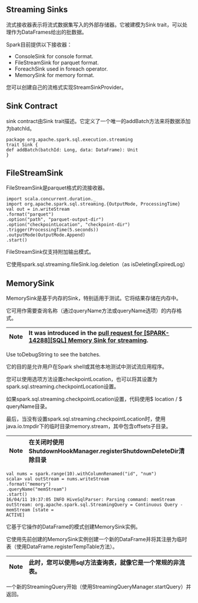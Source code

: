 ## Streaming Sinks

流式接收器表示将流式数据集写入的外部存储器。它被建模为Sink trait，可以处理作为DataFrames给出的批数据。

Spark目前提供以下接收器：

* ConsoleSink for  console  format.
* FileStreamSink for  parquet  format.
* ForeachSink used in foreach operator.
* MemorySink for  memory  format.

您可以创建自己的流格式实现StreamSinkProvider。

## Sink Contract

sink contract由Sink trait描述。它定义了一个唯一的addBatch方法来将数据添加为batchId。

```
package org.apache.spark.sql.execution.streaming
trait Sink {
def addBatch(batchId: Long, data: DataFrame): Unit
}
```

## FileStreamSink

FileStreamSink是parquet格式的流接收器。

```
import scala.concurrent.duration._
import org.apache.spark.sql.streaming.{OutputMode, ProcessingTime}
val out = in.writeStream
.format("parquet")
.option("path", "parquet-output-dir")
.option("checkpointLocation", "checkpoint-dir")
.trigger(ProcessingTime(5.seconds))
.outputMode(OutputMode.Append)
.start()
```

FileStreamSink仅支持附加输出模式。

它使用spark.sql.streaming.fileSink.log.deletion（as isDeletingExpiredLog）

## MemorySink

MemorySink是基于内存的Sink，特别适用于测试。它将结果存储在内存中。

它可用作需要查询名称（通过queryName方法或queryName选项）的内存格式。

| Note | It was introduced in the [pull request for \[SPARK-14288\]\[SQL\] Memory Sink for streaming](https://github.com/apache/spark/pull/12119). |
| :---: | :--- |


Use  toDebugString  to see the batches.

它的目的是允许用户在Spark shell或其他本地测试中测试流应用程序。

您可以使用选项方法设置checkpointLocation，也可以将其设置为spark.sql.streaming.checkpointLocation设置。

如果spark.sql.streaming.checkpointLocation设置，代码使用$ location / $ queryName目录。

最后，当没有设置spark.sql.streaming.checkpointLocation时，使用java.io.tmpdir下的临时目录memory.stream，其中包含offsets子目录。

| Note | 在关闭时使用ShutdownHookManager.registerShutdownDeleteDir清除目录 |
| :---: | :--- |


```
val nums = spark.range(10).withColumnRenamed("id", "num")
scala> val outStream = nums.writeStream
.format("memory")
.queryName("memStream")
.start()
16/04/11 19:37:05 INFO HiveSqlParser: Parsing command: memStream
outStream: org.apache.spark.sql.StreamingQuery = Continuous Query - memStream [state =
ACTIVE]
```

它基于它操作的DataFrame的模式创建MemorySink实例。

它使用先前创建的MemorySink实例创建一个新的DataFrame并将其注册为临时表（使用DataFrame.registerTempTable方法）。

| Note | 此时，您可以使用sql方法查询表，就像它是一个常规的非流表。 |
| :---: | :--- |


一个新的StreamingQuery开始（使用StreamingQueryManager.startQuery）并返回。











